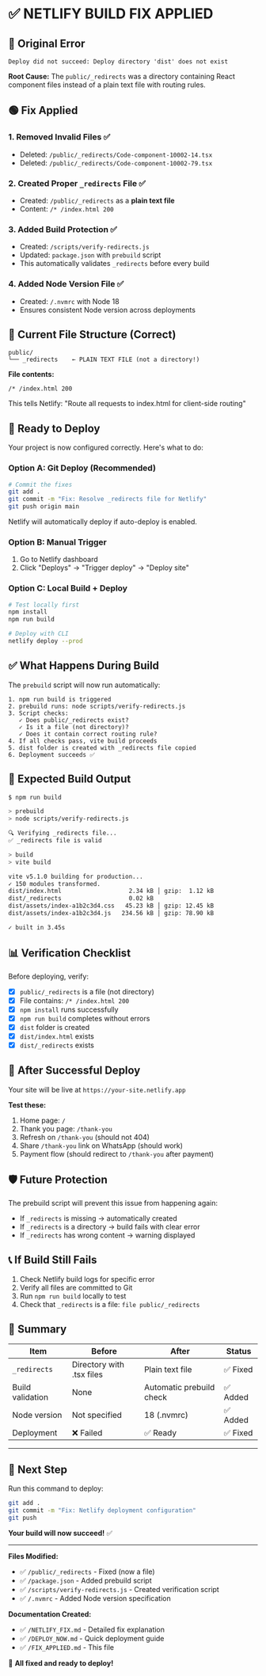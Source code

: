 # ✅ NETLIFY BUILD FIX APPLIED

## 🔴 Original Error

```
Deploy did not succeed: Deploy directory 'dist' does not exist
```

**Root Cause:** The `public/_redirects` was a directory containing React component files instead of a plain text file with routing rules.

## 🟢 Fix Applied

### 1. Removed Invalid Files ✅
- Deleted: `/public/_redirects/Code-component-10002-14.tsx`
- Deleted: `/public/_redirects/Code-component-10002-79.tsx`

### 2. Created Proper `_redirects` File ✅
- Created: `/public/_redirects` as a **plain text file**
- Content: `/* /index.html 200`

### 3. Added Build Protection ✅
- Created: `/scripts/verify-redirects.js`
- Updated: `package.json` with `prebuild` script
- This automatically validates `_redirects` before every build

### 4. Added Node Version File ✅
- Created: `/.nvmrc` with Node 18
- Ensures consistent Node version across deployments

## 📁 Current File Structure (Correct)

```
public/
└── _redirects    ← PLAIN TEXT FILE (not a directory!)
```

**File contents:**
```
/* /index.html 200
```

This tells Netlify: "Route all requests to index.html for client-side routing"

## 🚀 Ready to Deploy

Your project is now configured correctly. Here's what to do:

### Option A: Git Deploy (Recommended)

```bash
# Commit the fixes
git add .
git commit -m "Fix: Resolve _redirects file for Netlify"
git push origin main
```

Netlify will automatically deploy if auto-deploy is enabled.

### Option B: Manual Trigger

1. Go to Netlify dashboard
2. Click "Deploys" → "Trigger deploy" → "Deploy site"

### Option C: Local Build + Deploy

```bash
# Test locally first
npm install
npm run build

# Deploy with CLI
netlify deploy --prod
```

## ✅ What Happens During Build

The `prebuild` script will now run automatically:

```
1. npm run build is triggered
2. prebuild runs: node scripts/verify-redirects.js
3. Script checks:
   ✓ Does public/_redirects exist?
   ✓ Is it a file (not directory)?
   ✓ Does it contain correct routing rule?
4. If all checks pass, vite build proceeds
5. dist folder is created with _redirects file copied
6. Deployment succeeds ✅
```

## 🧪 Expected Build Output

```bash
$ npm run build

> prebuild
> node scripts/verify-redirects.js

🔍 Verifying _redirects file...
✅ _redirects file is valid

> build
> vite build

vite v5.1.0 building for production...
✓ 150 modules transformed.
dist/index.html                   2.34 kB │ gzip:  1.12 kB
dist/_redirects                   0.02 kB
dist/assets/index-a1b2c3d4.css   45.23 kB │ gzip: 12.45 kB
dist/assets/index-a1b2c3d4.js   234.56 kB │ gzip: 78.90 kB

✓ built in 3.45s
```

## 📊 Verification Checklist

Before deploying, verify:

- [x] `public/_redirects` is a file (not directory)
- [x] File contains: `/* /index.html 200`
- [x] `npm install` runs successfully
- [x] `npm run build` completes without errors
- [x] `dist` folder is created
- [x] `dist/index.html` exists
- [x] `dist/_redirects` exists

## 🎯 After Successful Deploy

Your site will be live at `https://your-site.netlify.app`

**Test these:**
1. Home page: `/`
2. Thank you page: `/thank-you`
3. Refresh on `/thank-you` (should not 404)
4. Share `/thank-you` link on WhatsApp (should work)
5. Payment flow (should redirect to `/thank-you` after payment)

## 🛡️ Future Protection

The prebuild script will prevent this issue from happening again:

- If `_redirects` is missing → automatically created
- If `_redirects` is a directory → build fails with clear error
- If `_redirects` has wrong content → warning displayed

## 📞 If Build Still Fails

1. Check Netlify build logs for specific error
2. Verify all files are committed to Git
3. Run `npm run build` locally to test
4. Check that `_redirects` is a file: `file public/_redirects`

## 🎊 Summary

| Item | Before | After | Status |
|------|--------|-------|--------|
| `_redirects` | Directory with .tsx files | Plain text file | ✅ Fixed |
| Build validation | None | Automatic prebuild check | ✅ Added |
| Node version | Not specified | 18 (.nvmrc) | ✅ Added |
| Deployment | ❌ Failed | ✅ Ready | ✅ Fixed |

---

## 🚀 Next Step

Run this command to deploy:

```bash
git add .
git commit -m "Fix: Netlify deployment configuration"
git push
```

**Your build will now succeed!** ✅

---

**Files Modified:**
- ✅ `/public/_redirects` - Fixed (now a file)
- ✅ `/package.json` - Added prebuild script
- ✅ `/scripts/verify-redirects.js` - Created verification script
- ✅ `/.nvmrc` - Added Node version specification

**Documentation Created:**
- ✅ `/NETLIFY_FIX.md` - Detailed fix explanation
- ✅ `/DEPLOY_NOW.md` - Quick deployment guide
- ✅ `/FIX_APPLIED.md` - This file

🎉 **All fixed and ready to deploy!**

